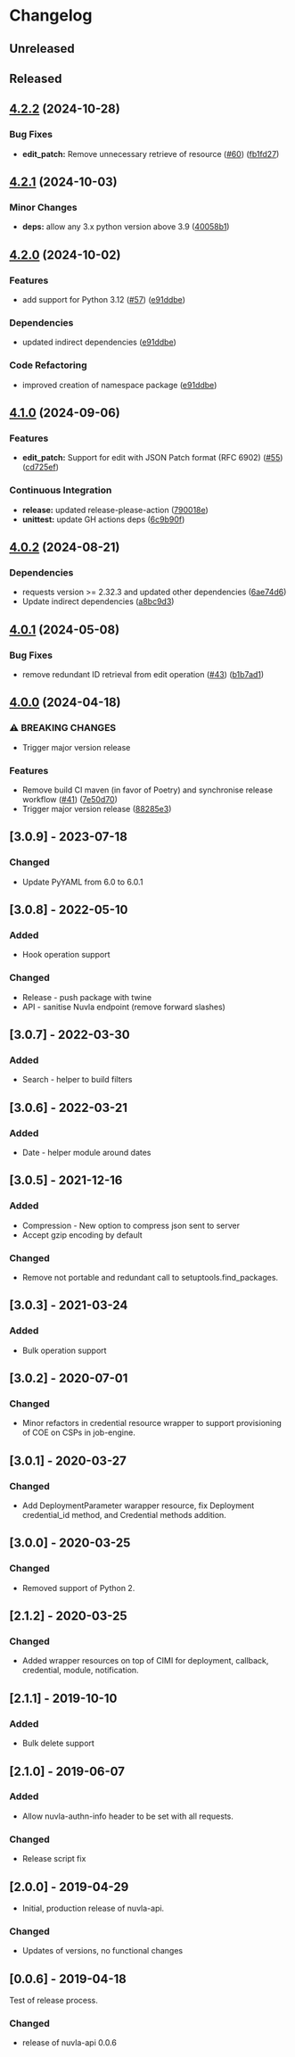 # Changelog

## Unreleased

## Released

## [4.2.2](https://github.com/nuvla/python-library/compare/4.2.1...4.2.2) (2024-10-28)


### Bug Fixes

* **edit_patch:** Remove unnecessary retrieve of resource ([#60](https://github.com/nuvla/python-library/issues/60)) ([fb1fd27](https://github.com/nuvla/python-library/commit/fb1fd270a63e6408e40ea6b354604b7ddc0b1d4b))

## [4.2.1](https://github.com/nuvla/python-library/compare/4.2.0...4.2.1) (2024-10-03)


### Minor Changes

* **deps:** allow any 3.x python version above 3.9 ([40058b1](https://github.com/nuvla/python-library/commit/40058b17d69a0556508dadb44849848d5b00ca27))

## [4.2.0](https://github.com/nuvla/python-library/compare/4.1.0...4.2.0) (2024-10-02)


### Features

* add support for Python 3.12 ([#57](https://github.com/nuvla/python-library/issues/57)) ([e91ddbe](https://github.com/nuvla/python-library/commit/e91ddbe69afe53031930d3714ed62b75c645483d))


### Dependencies

* updated indirect dependencies ([e91ddbe](https://github.com/nuvla/python-library/commit/e91ddbe69afe53031930d3714ed62b75c645483d))


### Code Refactoring

* improved creation of namespace package ([e91ddbe](https://github.com/nuvla/python-library/commit/e91ddbe69afe53031930d3714ed62b75c645483d))

## [4.1.0](https://github.com/nuvla/python-library/compare/4.0.2...4.1.0) (2024-09-06)


### Features

* **edit_patch:** Support for edit with JSON Patch format (RFC 6902) ([#55](https://github.com/nuvla/python-library/issues/55)) ([cd725ef](https://github.com/nuvla/python-library/commit/cd725ef03764a739b5e7d488665637fd4ff6d38c))


### Continuous Integration

* **release:** updated release-please-action ([790018e](https://github.com/nuvla/python-library/commit/790018e01fc257a66ca5f8eaca01fdcde62b0558))
* **unittest:** update GH actions deps ([6c9b90f](https://github.com/nuvla/python-library/commit/6c9b90f6bd89b0fa6ddaf5390873740682f7b502))

## [4.0.2](https://github.com/nuvla/python-library/compare/4.0.1...4.0.2) (2024-08-21)


### Dependencies

* requests version &gt;= 2.32.3 and updated other dependencies ([6ae74d6](https://github.com/nuvla/python-library/commit/6ae74d602bf28d293fa4dd94967b879bf39afc00))
* Update indirect dependencies ([a8bc9d3](https://github.com/nuvla/python-library/commit/a8bc9d3cc9b166360b3685511ca5d105e5dba7ba))

## [4.0.1](https://github.com/nuvla/python-library/compare/4.0.0...4.0.1) (2024-05-08)


### Bug Fixes

* remove redundant ID retrieval from edit operation ([#43](https://github.com/nuvla/python-library/issues/43)) ([b1b7ad1](https://github.com/nuvla/python-library/commit/b1b7ad10847fc43b1888337a991aa3a2a1df7c40))

## [4.0.0](https://github.com/nuvla/python-library/compare/3.0.9...4.0.0) (2024-04-18)


### ⚠ BREAKING CHANGES

* Trigger major version release

### Features

* Remove build CI maven (in favor of Poetry) and synchronise release workflow ([#41](https://github.com/nuvla/python-library/issues/41)) ([7e50d70](https://github.com/nuvla/python-library/commit/7e50d70077779786e40c888d15c069146ffb8c9c))
* Trigger major version release ([88285e3](https://github.com/nuvla/python-library/commit/88285e3cbc4102cc090f031e18723ea7cc58549b))

## [3.0.9] - 2023-07-18

### Changed

- Update PyYAML from 6.0 to 6.0.1

## [3.0.8] - 2022-05-10

### Added

- Hook operation support

### Changed

- Release - push package with twine
- API - sanitise Nuvla endpoint (remove forward slashes)

## [3.0.7] - 2022-03-30

### Added

- Search - helper to build filters

## [3.0.6] - 2022-03-21

### Added

- Date - helper module around dates

## [3.0.5] - 2021-12-16

### Added

- Compression - New option to compress json sent to server
- Accept gzip encoding by default

### Changed

- Remove not portable and redundant call to setuptools.find_packages.

## [3.0.3] - 2021-03-24

### Added

- Bulk operation support

## [3.0.2] - 2020-07-01

### Changed

- Minor refactors in credential resource wrapper to support provisioning of COE
  on CSPs in job-engine.

## [3.0.1] - 2020-03-27

### Changed

- Add DeploymentParameter warapper resource, fix Deployment credential_id
  method, and Credential methods addition.

## [3.0.0] - 2020-03-25

### Changed

- Removed support of Python 2.

## [2.1.2] - 2020-03-25

### Changed

- Added wrapper resources on top of CIMI for deployment, callback, credential,
  module, notification.

## [2.1.1] - 2019-10-10

### Added

- Bulk delete support

## [2.1.0] - 2019-06-07

### Added

- Allow nuvla-authn-info header to be set with all requests.

### Changed

- Release script fix

## [2.0.0] - 2019-04-29

- Initial, production release of nuvla-api.

### Changed

- Updates of versions, no functional changes

## [0.0.6] - 2019-04-18

Test of release process.

### Changed

- release of nuvla-api 0.0.6
